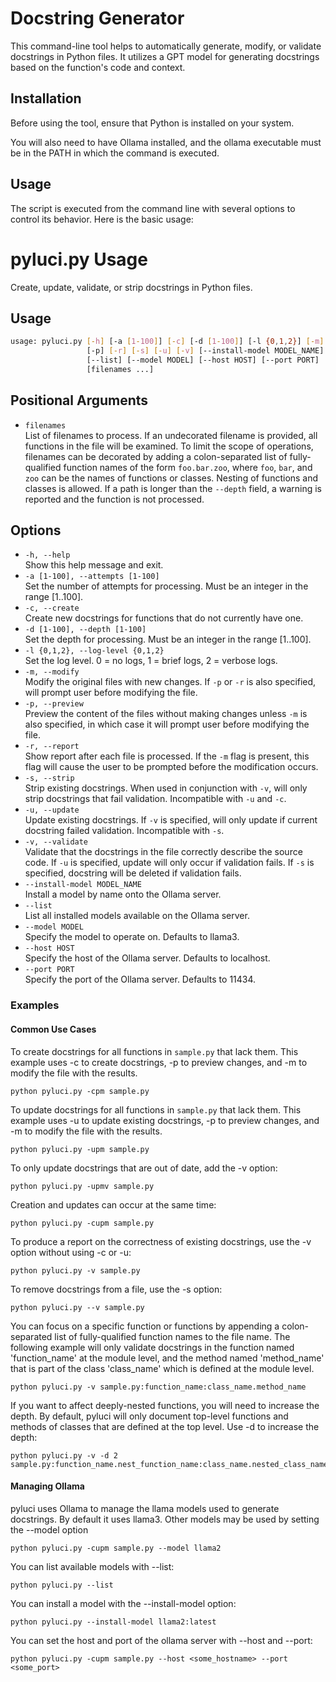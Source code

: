 
# Docstring Generator

This command-line tool helps to automatically generate, modify, or validate docstrings in Python files. It utilizes a GPT model for generating docstrings based on the function's code and context.

## Installation

Before using the tool, ensure that Python is installed on your system.

You will also need to have Ollama installed, and the ollama executable must be in the PATH in which the command is executed.

## Usage

The script is executed from the command line with several options to control its behavior. Here is the basic usage:


# pyluci.py Usage

Create, update, validate, or strip docstrings in Python files.

## Usage

```bash
usage: pyluci.py [-h] [-a [1-100]] [-c] [-d [1-100]] [-l {0,1,2}] [-m]
                 [-p] [-r] [-s] [-u] [-v] [--install-model MODEL_NAME]
                 [--list] [--model MODEL] [--host HOST] [--port PORT]
                 [filenames ...]
```

## Positional Arguments

- `filenames`  
  List of filenames to process. If an undecorated filename is provided, all functions in the file will be examined. To limit the scope of operations, filenames can be decorated by adding a colon-separated list of fully-qualified function names of the form `foo.bar.zoo`, where `foo`, `bar`, and `zoo` can be the names of functions or classes. Nesting of functions and classes is allowed. If a path is longer than the `--depth` field, a warning is reported and the function is not processed.

## Options

- `-h, --help`  
  Show this help message and exit.
- `-a [1-100], --attempts [1-100]`  
  Set the number of attempts for processing. Must be an integer in the range [1..100].
- `-c, --create`  
  Create new docstrings for functions that do not currently have one.
- `-d [1-100], --depth [1-100]`  
  Set the depth for processing. Must be an integer in the range [1..100].
- `-l {0,1,2}, --log-level {0,1,2}`  
  Set the log level. 0 = no logs, 1 = brief logs, 2 = verbose logs.
- `-m, --modify`  
  Modify the original files with new changes. If `-p` or `-r` is also specified, will prompt user before modifying the file.
- `-p, --preview`  
  Preview the content of the files without making changes unless `-m` is also specified, in which case it will prompt user before modifying the file.
- `-r, --report`  
  Show report after each file is processed. If the `-m` flag is present, this flag will cause the user to be prompted before the modification occurs.
- `-s, --strip`  
  Strip existing docstrings. When used in conjunction with `-v`, will only strip docstrings that fail validation. Incompatible with `-u` and `-c`.
- `-u, --update`  
  Update existing docstrings. If `-v` is specified, will only update if current docstring failed validation. Incompatible with `-s`.
- `-v, --validate`  
  Validate that the docstrings in the file correctly describe the source code. If `-u` is specified, update will only occur if validation fails. If `-s` is specified, docstring will be deleted if validation fails.
- `--install-model MODEL_NAME`  
  Install a model by name onto the Ollama server.
- `--list`  
  List all installed models available on the Ollama server.
- `--model MODEL`  
  Specify the model to operate on. Defaults to llama3.
- `--host HOST`  
  Specify the host of the Ollama server. Defaults to localhost.
- `--port PORT`  
  Specify the port of the Ollama server. Defaults to 11434.


### Examples

#### Common Use Cases

To create docstrings for all functions in `sample.py` that lack them. This example uses -c to create docstrings, -p to preview changes, and -m to modify the file with the results.

```
python pyluci.py -cpm sample.py
```

To update docstrings for all functions in `sample.py` that lack them. This example uses -u to update existing docstrings, -p to preview changes, and -m to modify the file with the results.

```
python pyluci.py -upm sample.py
```

To only update docstrings that are out of date, add the -v option:

```
python pyluci.py -upmv sample.py
```

Creation and updates can occur at the same time:

```
python pyluci.py -cupm sample.py
```

To produce a report on the correctness of existing docstrings, use the -v option without using -c or -u:

```
python pyluci.py -v sample.py
```

To remove docstrings from a file, use the -s option:

```
python pyluci.py --v sample.py
```

You can focus on a specific function or functions by appending a colon-separated list of fully-qualified function names to the file name. The following example will only validate docstrings in the function named 'function_name' at the module level, and the method named 'method_name' that is part of the class 'class_name' which is defined at the module level.

```
python pyluci.py -v sample.py:function_name:class_name.method_name
```

If you want to affect deeply-nested functions, you will need to increase the depth. By default, pyluci will only document top-level functions and methods of classes that are defined at the top level. Use -d to increase the depth:

```
python pyluci.py -v -d 2 sample.py:function_name.nest_function_name:class_name.nested_class_name.method_name
```


#### Managing Ollama

pyluci uses Ollama to manage the llama models used to generate docstrings. By default it uses llama3. Other models may be used by setting the --model option

```
python pyluci.py -cupm sample.py --model llama2
```

You can list available models with --list:

```
python pyluci.py --list
```

You can install a model with the --install-model option:


```
python pyluci.py --install-model llama2:latest
```

You can set the host and port of the ollama server with --host and --port:

```
python pyluci.py -cupm sample.py --host <some_hostname> --port <some_port>
```










